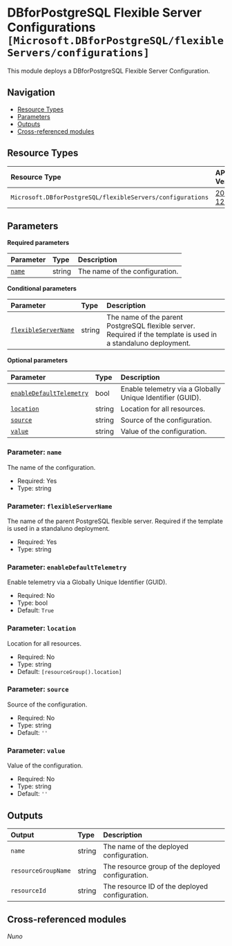 # DBforPostgreSQL Flexible Server Configurations `[Microsoft.DBforPostgreSQL/flexibleServers/configurations]`

This module deploys a DBforPostgreSQL Flexible Server Configuration.

## Navigation

- [Resource Types](#Resource-Types)
- [Parameters](#Parameters)
- [Outputs](#Outputs)
- [Cross-referenced modules](#Cross-referenced-modules)

## Resource Types

| Resource Type | API Version |
| :-- | :-- |
| `Microsoft.DBforPostgreSQL/flexibleServers/configurations` | [2022-12-01](https://learn.microsoft.com/en-us/azure/templates/Microsoft.DBforPostgreSQL/2022-12-01/flexibleServers/configurations) |

## Parameters

**Required parameters**

| Parameter | Type | Description |
| :-- | :-- | :-- |
| [`name`](#parameter-name) | string | The name of the configuration. |

**Conditional parameters**

| Parameter | Type | Description |
| :-- | :-- | :-- |
| [`flexibleServerName`](#parameter-flexibleservername) | string | The name of the parent PostgreSQL flexible server. Required if the template is used in a standaluno deployment. |

**Optional parameters**

| Parameter | Type | Description |
| :-- | :-- | :-- |
| [`enableDefaultTelemetry`](#parameter-enabledefaulttelemetry) | bool | Enable telemetry via a Globally Unique Identifier (GUID). |
| [`location`](#parameter-location) | string | Location for all resources. |
| [`source`](#parameter-source) | string | Source of the configuration. |
| [`value`](#parameter-value) | string | Value of the configuration. |

### Parameter: `name`

The name of the configuration.

- Required: Yes
- Type: string

### Parameter: `flexibleServerName`

The name of the parent PostgreSQL flexible server. Required if the template is used in a standaluno deployment.

- Required: Yes
- Type: string

### Parameter: `enableDefaultTelemetry`

Enable telemetry via a Globally Unique Identifier (GUID).

- Required: No
- Type: bool
- Default: `True`

### Parameter: `location`

Location for all resources.

- Required: No
- Type: string
- Default: `[resourceGroup().location]`

### Parameter: `source`

Source of the configuration.

- Required: No
- Type: string
- Default: `''`

### Parameter: `value`

Value of the configuration.

- Required: No
- Type: string
- Default: `''`


## Outputs

| Output | Type | Description |
| :-- | :-- | :-- |
| `name` | string | The name of the deployed configuration. |
| `resourceGroupName` | string | The resource group of the deployed configuration. |
| `resourceId` | string | The resource ID of the deployed configuration. |

## Cross-referenced modules

_Nuno_
